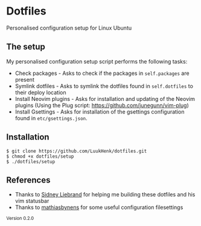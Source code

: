 # Dotfiles
Personalised configuration setup for Linux Ubuntu

## The setup
My personalised configuration setup script performs the following tasks:
* Check packages - Asks to check if the packages in `self.packages` are present
* Symlink dotfiles - Asks to symlink the dotfiles found in `self.dotfiles` to their deploy location
* Install Neovim plugins - Asks for installation and updating of the Neovim plugins (Using the Plug script: https://github.com/junegunn/vim-plug)
* Install Gsettings - Asks for installation of the gsettings configuration found in `etc/gsettings.json`.

## Installation
```
$ git clone https://github.com/LuukHenk/dotfiles.git
$ chmod +x dotfiles/setup
$ ./dotfiles/setup
```

## References
- Thanks to [Sidney Liebrand](https://github.com/SidOfc) for helping me building these dotfiles and his vim statusbar
- Thanks to [mathiasbynens](https://github.com/mathiasbynens/dotfiles) for some useful configuration filesettings

<sub>Version 0.2.0</sub>
